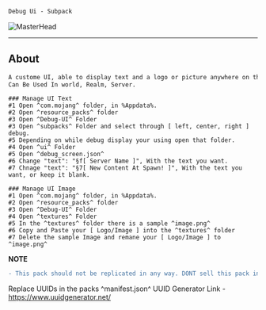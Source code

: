 ```diff
Debug Ui - Subpack
```
![MasterHead](https://media.discordapp.net/attachments/1050591171921072130/1051999687068094585/banner.png?width=1355&height=494)
--- ---
## About
```diff
A custome UI, able to display text and a logo or picture anywhere on the players screen throughout gameplay!
Can Be Used In world, Realm, Server.
```
```info
### Manage UI Text
#1 Open ^com.mojang^ folder, in %Appdata%.
#2 Open ^resource_packs^ folder
#3 Open ^Debug-UI^ Folder
#3 Open ^subpacks^ Folder and select through [ left, center, right ] debug.
#5 Depending on while debug display your using open that folder. 
#4 Open ^ui^ Folder
#5 Open ^debug_screen.json^
#6 Change "text": "§f[ Server Name ]", With the text you want.
#7 Chnage "text": "§7[ New Content At Spawn! ]", With the text you want, or keep it blank.
```
```info
### Manage UI Image
#1 Open ^com.mojang^ folder, in %Appdata%.
#2 Open ^resource_packs^ folder
#3 Open ^Debug-UI^ Folder
#4 Open ^textures^ Folder
#5 In the ^textures^ folder there is a sample ^image.png^ 
#6 Copy and Paste your [ Logo/Image ] into the ^textures^ folder
#7 Delete the sample Image and remane your [ Logo/Image ] to ^image.png^
```

**NOTE** 

```diff 
- This pack should not be replicated in any way. DONT sell this pack in any way. This debug ui addon can be added to your own pack. Make sure to add credit in the files or in your world! -
```
Replace UUIDs in the packs ^manifest.json^ UUID Generator Link - https://www.uuidgenerator.net/

